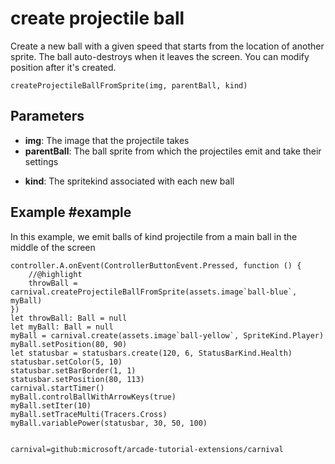# create projectile ball

Create a new ball with a given speed that starts from the location of another sprite. The ball auto-destroys when it leaves the screen. You can modify position after it's created.

```sig
createProjectileBallFromSprite(img, parentBall, kind)
```

## Parameters

* **img**: The image that the projectile takes
* **parentBall**: The ball sprite from which the projectiles emit and take their settings
+ **kind**: The spritekind associated with each new ball

## Example #example

In this example, we emit balls of kind projectile from a main ball in the middle of the screen

```blocks
controller.A.onEvent(ControllerButtonEvent.Pressed, function () {
	//@highlight
    throwBall = carnival.createProjectileBallFromSprite(assets.image`ball-blue`, myBall)
})
let throwBall: Ball = null
let myBall: Ball = null
myBall = carnival.create(assets.image`ball-yellow`, SpriteKind.Player)
myBall.setPosition(80, 90)
let statusbar = statusbars.create(120, 6, StatusBarKind.Health)
statusbar.setColor(5, 10)
statusbar.setBarBorder(1, 1)
statusbar.setPosition(80, 113)
carnival.startTimer()
myBall.controlBallWithArrowKeys(true)
myBall.setIter(10)
myBall.setTraceMulti(Tracers.Cross)
myBall.variablePower(statusbar, 30, 50, 100)


```

```package
carnival=github:microsoft/arcade-tutorial-extensions/carnival
```